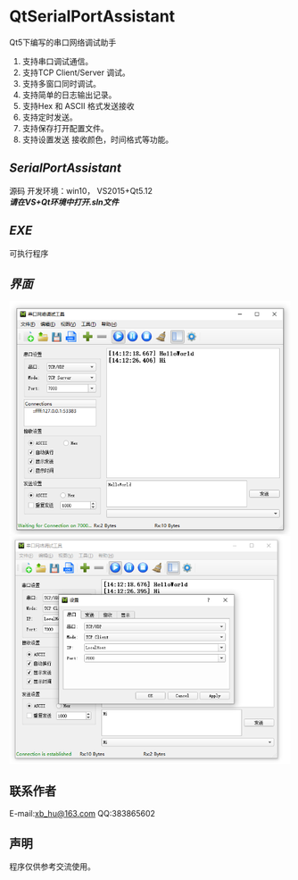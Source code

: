 # QtSerialPortAssistant
Qt5下编写的串口网络调试助手
1. 支持串口调试通信。
2. 支持TCP Client/Server 调试。
3. 支持多窗口同时调试。
4. 支持简单的日志输出记录。
5. 支持Hex 和 ASCII 格式发送接收
6. 支持定时发送。
7. 支持保存打开配置文件。
8. 支持设置发送 接收颜色，时间格式等功能。
## _SerialPortAssistant_
源码
开发环境：win10， VS2015+Qt5.12  
***请在VS+Qt环境中打开.sln文件***
## _EXE_
可执行程序

## _界面_
![界面](https://github.com/ClaYou/QtSerialPortAssistant/blob/master/DemoPic1.png)
![界面](https://github.com/ClaYou/QtSerialPortAssistant/blob/master/DemoPic2.png)

## 联系作者
E-mail:xb_hu@163.com
QQ:383865602

## 声明
程序仅供参考交流使用。
